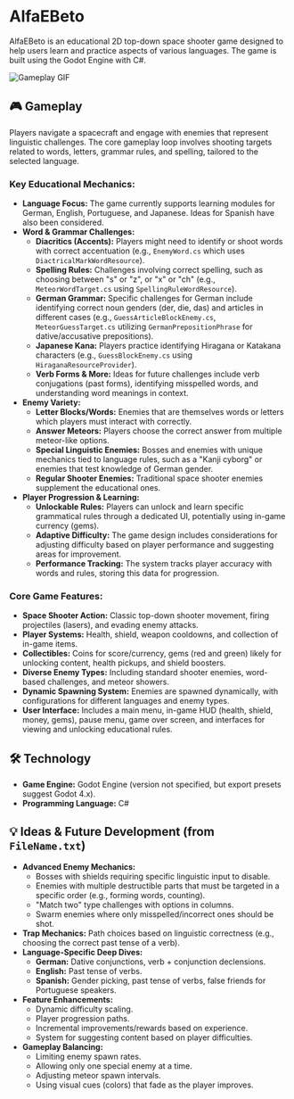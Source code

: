 # AlfaEBeto

AlfaEBeto is an educational 2D top-down space shooter game designed to help users learn and practice aspects of various languages. The game is built using the Godot Engine with C#.

![Gameplay GIF](https://pouch.jumpshare.com/preview/3FxpS42WQBsVQhRWLIuEWAIXcHBsOihJH0GCloZYdzNH8dm75Y4lOHsUwbNXVJfbLNsbZekPUHjXpZcBkqKWiKzM_Zikf_MXKuz1HhoJ8g0)

## 🎮 Gameplay

Players navigate a spacecraft and engage with enemies that represent linguistic challenges. The core gameplay loop involves shooting targets related to words, letters, grammar rules, and spelling, tailored to the selected language.

### Key Educational Mechanics:
* **Language Focus:** The game currently supports learning modules for German, English, Portuguese, and Japanese. Ideas for Spanish have also been considered.
* **Word & Grammar Challenges:**
    * **Diacritics (Accents):** Players might need to identify or shoot words with correct accentuation (e.g., `EnemyWord.cs` which uses `DiactricalMarkWordResource`).
    * **Spelling Rules:** Challenges involving correct spelling, such as choosing between "s" or "z", or "x" or "ch" (e.g., `MeteorWordTarget.cs` using `SpellingRuleWordResource`).
    * **German Grammar:** Specific challenges for German include identifying correct noun genders (der, die, das) and articles in different cases (e.g., `GuessArticleBlockEnemy.cs`, `MeteorGuessTarget.cs` utilizing `GermanPrepositionPhrase` for dative/accusative prepositions).
    * **Japanese Kana:** Players practice identifying Hiragana or Katakana characters (e.g., `GuessBlockEnemy.cs` using `HiraganaResourceProvider`).
    * **Verb Forms & More:** Ideas for future challenges include verb conjugations (past forms), identifying misspelled words, and understanding word meanings in context.
* **Enemy Variety:**
    * **Letter Blocks/Words:** Enemies that are themselves words or letters which players must interact with correctly.
    * **Answer Meteors:** Players choose the correct answer from multiple meteor-like options.
    * **Special Linguistic Enemies:** Bosses and enemies with unique mechanics tied to language rules, such as a "Kanji cyborg" or enemies that test knowledge of German gender.
    * **Regular Shooter Enemies:** Traditional space shooter enemies supplement the educational ones.
* **Player Progression & Learning:**
    * **Unlockable Rules:** Players can unlock and learn specific grammatical rules through a dedicated UI, potentially using in-game currency (gems).
    * **Adaptive Difficulty:** The game design includes considerations for adjusting difficulty based on player performance and suggesting areas for improvement.
    * **Performance Tracking:** The system tracks player accuracy with words and rules, storing this data for progression.

### Core Game Features:
* **Space Shooter Action:** Classic top-down shooter movement, firing projectiles (lasers), and evading enemy attacks.
* **Player Systems:** Health, shield, weapon cooldowns, and collection of in-game items.
* **Collectibles:** Coins for score/currency, gems (red and green) likely for unlocking content, health pickups, and shield boosters.
* **Diverse Enemy Types:** Including standard shooter enemies, word-based challenges, and meteor showers.
* **Dynamic Spawning System:** Enemies are spawned dynamically, with configurations for different languages and enemy types.
* **User Interface:** Includes a main menu, in-game HUD (health, shield, money, gems), pause menu, game over screen, and interfaces for viewing and unlocking educational rules.

## 🛠️ Technology

* **Game Engine:** Godot Engine (version not specified, but export presets suggest Godot 4.x).
* **Programming Language:** C#

## 💡 Ideas & Future Development (from `FileName.txt`)

* **Advanced Enemy Mechanics:**
    * Bosses with shields requiring specific linguistic input to disable.
    * Enemies with multiple destructible parts that must be targeted in a specific order (e.g., forming words, counting).
    * "Match two" type challenges with options in columns.
    * Swarm enemies where only misspelled/incorrect ones should be shot.
* **Trap Mechanics:** Path choices based on linguistic correctness (e.g., choosing the correct past tense of a verb).
* **Language-Specific Deep Dives:**
    * **German:** Dative conjunctions, verb + conjunction declensions.
    * **English:** Past tense of verbs.
    * **Spanish:** Gender picking, past tense of verbs, false friends for Portuguese speakers.
* **Feature Enhancements:**
    * Dynamic difficulty scaling.
    * Player progression paths.
    * Incremental improvements/rewards based on experience.
    * System for suggesting content based on player difficulties.
* **Gameplay Balancing:**
    * Limiting enemy spawn rates.
    * Allowing only one special enemy at a time.
    * Adjusting meteor spawn intervals.
    * Using visual cues (colors) that fade as the player improves.
